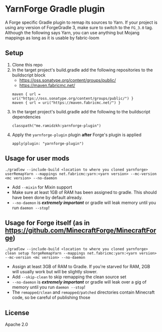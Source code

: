 # YarnForge Gradle plugin
A Forge specific Gradle plugin to remap its sources to Yarn.
If your project is using any version of ForgeGradle 3, make sure to switch to the `FG_3.0` tag.
Although the following says Yarn, you can use anything but Mojang mappings as long as it is usable by fabric-loom

## Setup
1. Clone this repo
2. In the target project's build.gradle add the following repositories to the buildscript block
    - https://oss.sonatype.org/content/groups/public/
    - https://maven.fabricmc.net/
   ```
   maven { url = uri("https://oss.sonatype.org/content/groups/public/") }
   maven { url = uri("https://maven.fabricmc.net/") }
   ```
3. In the target project's build.gradle add the following to the buildscript dependencies
   ```
   classpath("me.ramidzkh:yarnforge-plugin")
   ```
4. Apply the `yarnforge-plugin` plugin **after** Forge's plugin is applied
   ```
   apply(plugin: "yarnforge-plugin")
   ```

## Usage for user mods
`./gradlew --include-build <location to where you cloned yarnforge> userRemapYarn --mappings net.fabricmc:yarn:<yarn version> --mc-version <mc version> --no-daemon`
* Add `--mixin` for Mixin support
* Make sure at least 1GB of RAM has been assigned to gradle. This should have been done by default already.
* `--no-daemon` is ***extremely important*** or gradle will leak memory until you run `daemon --stop`!

## Usage for Forge itself (as in https://github.com/MinecraftForge/MinecraftForge)
`./gradlew --include-build <location to where you cloned yarnforge> clean setup forgeRemapYarn --mappings net.fabricmc:yarn:<yarn version> --mc-version <mc version> --no-daemon`
* Assign at least 3GB of RAM to Gradle. If you're starved for RAM, 2GB will usually work but will be slightly slower.
* Add `--skip-clean` to skip remapping the clean source set
* `--no-daemon` is ***extremely important*** or gradle will leak over a gig of memory until you run `daemon --stop`!
* The `remapped/clean` and `remapped/patched` directories contain Minecraft code, so be careful of publishing those

## License
Apache 2.0
